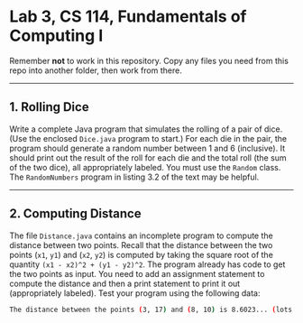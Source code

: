 # Lab 3, CS 114, Fundamentals of Computing I

Remember **not** to work in this repository. Copy any files you need from this repo into another folder, then work from there.

---

## 1. Rolling Dice

Write a complete Java program that simulates the rolling of a pair of dice. (Use the enclosed `Dice.java` program to start.) For each die in the pair, the program should generate a random number between 1 and 6 (inclusive). It should print out the result of the roll for each die and the total roll (the sum of the two dice), all appropriately labeled. You must use the `Random` class. The `RandomNumbers` program in listing 3.2 of the text may be helpful.

---

## 2. Computing Distance

The file `Distance.java` contains an incomplete program to compute the distance between two points. Recall that the distance between the two points (`x1`, `y1`) and (`x2`, `y2`) is computed by taking the square root of the quantity `(x1 - x2)^2 + (y1 - y2)^2`. The program already has code to get the two points as input. You need to add an assignment statement to compute the distance and then a print statement to print it out (appropriately labeled). Test your program using the following data:

```bash
The distance between the points (3, 17) and (8, 10) is 8.6023... (lots more digits printed); the distance between (-33,49) and (-9, -15) is 68.352...
```
